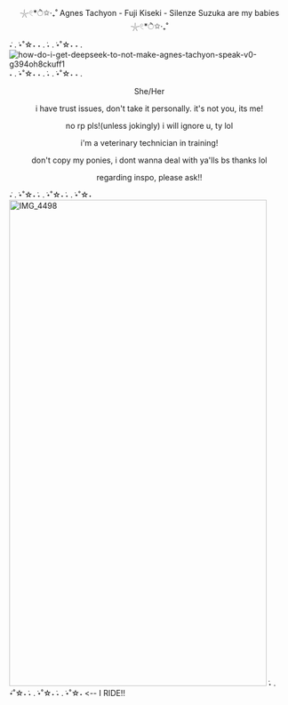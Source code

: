 <p align="center"> 𓇼𓏲*ੈ✩‧₊˚ Agnes Tachyon - Fuji Kiseki - Silenze Suzuka are my babies 𓇼𓏲*ੈ✩‧₊˚</p>

 ݁˖ . ݁⋆˚☆˖ ˖ .  ݁˖ . ݁⋆˚☆˖ ˖ . ![how-do-i-get-deepseek-to-not-make-agnes-tachyon-speak-v0-g394oh8ckuff1](https://github.com/user-attachments/assets/e146a4dd-cfb0-42a0-bc14-78cb0bc0895d)
 ˖ . ݁⋆˚☆˖ ˖ .  ݁˖ . ݁⋆˚☆˖ ˖ .
 
 




<p align="center">She/Her</p>
<p align="center"> i have trust issues, don't take it personally. it's not you, its me!
<p align="center"> no rp pls!(unless jokingly) i will ignore u, ty lol
 <p align="center"> i'm a veterinary technician in training!

<p align="center">don't copy my ponies, i dont wanna deal with ya'lls bs thanks lol </p>
<p align="center">regarding inspo, please ask!!</p>

 ݁˖ . ݁⋆˚☆˖  ݁˖ . ݁⋆˚☆˖  ݁˖ . ݁⋆˚☆˖ <img width="463" height="875" alt="IMG_4498" src="https://github.com/user-attachments/assets/6810531f-9153-4dc8-a987-812a1ff1062a" />  ݁˖ . ݁⋆˚☆˖  ݁˖ . ݁⋆˚☆˖  ݁˖ . ݁⋆˚☆˖
 <-- I RIDE!!




